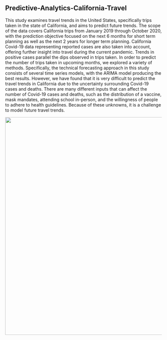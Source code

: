## Predictive-Analytics-California-Travel
This study examines travel trends in the United States, specifically trips taken in
the state of California, and aims to predict future trends. The scope of the data covers
California trips from January 2019 through October 2020, with the prediction objective
focused on the next 6 months for short term planning as well as the next 2 years for
longer term planning. California Covid-19 data representing reported cases are also
taken into account, offering further insight into travel during the current pandemic.
Trends in positive cases parallel the dips observed in trips taken.
In order to predict the number of trips taken in upcoming months, we explored a
variety of methods. Specifically, the technical forecasting approach in this study consists
of several time series models, with the ARIMA model producing the best results.
However, we have found that it is very difficult to predict the travel trends in California
due to the uncertainty surrounding Covid-19 cases and deaths. There are many
different inputs that can affect the number of Covid-19 cases and deaths, such as the
distribution of a vaccine, mask mandates, attending school in-person, and the
willingness of people to adhere to health guidelines. Because of these unknowns, it is a
challenge to model future travel trends.

<p align="center"> 
  <img src="https://user-images.githubusercontent.com/54515596/107891263-0d051300-6ee3-11eb-9fd1-f956cfc4bea0.png" width ="700">
</p>
